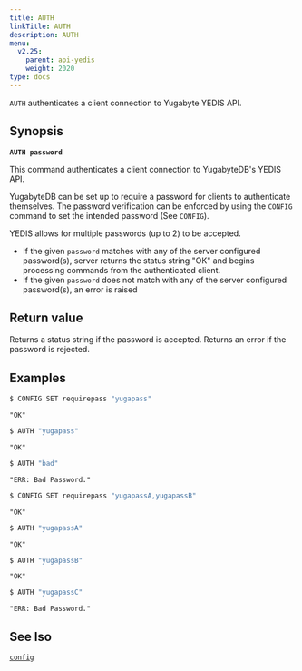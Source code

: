 ```yaml
---
title: AUTH
linkTitle: AUTH
description: AUTH
menu:
  v2.25:
    parent: api-yedis
    weight: 2020
type: docs
---
```


`AUTH` authenticates a client connection to Yugabyte YEDIS API.

## Synopsis

**`AUTH password`**

This command authenticates a client connection to YugabyteDB's YEDIS API.

YugabyteDB can be set up to require a password for clients to authenticate themselves. The password verification can be enforced by using the `CONFIG` command to set the intended password (See `CONFIG`).

YEDIS allows for multiple passwords (up to 2) to be accepted.

- If the given `password` matches with any of the server configured password(s), server returns the status string "OK" and begins processing commands from the authenticated client.
- If the given `password` does not match with any of the server configured password(s), an error is raised

## Return value

Returns a status string if the password is accepted. Returns an error if the password is rejected.

## Examples

```sh
$ CONFIG SET requirepass "yugapass"
```

```
"OK"
```

```sh
$ AUTH "yugapass"
```

```
"OK"
```

```sh
$ AUTH "bad"
```

```
"ERR: Bad Password."
```

```sh
$ CONFIG SET requirepass "yugapassA,yugapassB"
```

```
"OK"
```

```sh
$ AUTH "yugapassA"
```

```
"OK"
```

```sh
$ AUTH "yugapassB"
```

```
"OK"
```

```sh
$ AUTH "yugapassC"
```

```
"ERR: Bad Password."
```

## See lso

[`config`](../config/)
